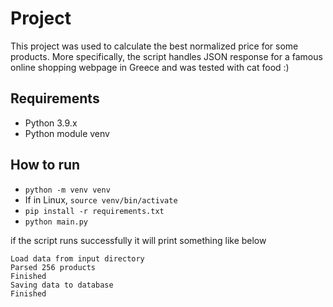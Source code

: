 # Project

This project was used to calculate the best normalized price for some products.
More specifically, the script handles JSON response for a famous online shopping webpage in Greece and was tested with
cat food :)

## Requirements

- Python 3.9.x
- Python module venv

## How to run

- `python -m venv venv`
- If in Linux, `source venv/bin/activate`
- `pip install -r requirements.txt`
- `python main.py`

if the script runs successfully it will print something like below

```
Load data from input directory
Parsed 256 products
Finished
Saving data to database
Finished
```